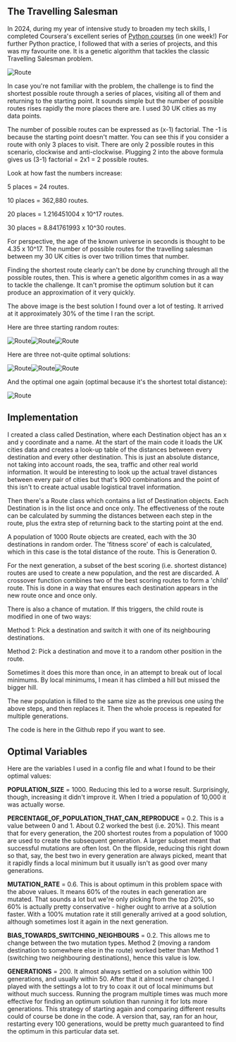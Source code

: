 ## The Travelling Salesman

In 2024, during my year of intensive study to broaden my tech skills, I completed Coursera's excellent series of [Python courses](https://www.coursera.org/specializations/python#courses) (in one week!) For further Python practice, I followed that with a series of projects, and this was my favourite one. It is a genetic algorithm that tackles the classic Travelling Salesman problem.

![Route](images/1.png)

In case you're not familiar with the problem, the challenge is to find the shortest possible route through a series of places, visiting all of them and returning to the starting point. It sounds simple but the number of possible routes rises rapidly the more places there are. I used 30 UK cities as my data points.

The number of possible routes can be expressed as (x-1) factorial. The -1 is because the starting point doesn't matter. You can see this if you consider a route with only 3 places to visit. There are only 2 possible routes in this scenario, clockwise and anti-clockwise. Plugging 2 into the above formula gives us (3-1) factorial = 2x1 = 2 possible routes.

Look at how fast the numbers increase:

5 places = 24 routes.

10 places = 362,880 routes.

20 places = 1.216451004 x 10^17 routes.

30 places = 8.841761993 x 10^30 routes.

For perspective, the age of the known universe in seconds is thought to be 4.35 x 10^17. The number of possible routes for the travelling salesman between my 30 UK cities is over two trillion times that number.

Finding the shortest route clearly can't be done by crunching through all the possible routes, then. This is where a genetic algorithm comes in as a way to tackle the challenge. It can't promise the optimum solution but it can produce an approximation of it very quickly.

The above image is the best solution I found over a lot of testing. It arrived at it approximately 30% of the time I ran the script.

Here are three starting random routes:

![Route](images/2a.png)![Route](images/2b.png)![Route](images/2c.png)

Here are three not-quite optimal solutions:

![Route](images/3a.png)![Route](images/3b.png)![Route](images/3c.png)

And the optimal one again (optimal because it's the shortest total distance):

![Route](images/1.png)

## Implementation

I created a class called Destination, where each Destination object has an x and y coordinate and a name. At the start of the main code it loads the UK cities data and creates a look-up table of the distances between every destination and every other destination. This is just an absolute distance, not taking into account roads, the sea, traffic and other real world information. It would be interesting to look up the actual travel distances between every pair of cities but that's 900 combinations and the point of this isn't to create actual usable logistical travel information.

Then there's a Route class which contains a list of Destination objects. Each Destination is in the list once and once only. The effectiveness of the route can be calculated by summing the distances between each step in the route, plus the extra step of returning back to the starting point at the end.

A population of 1000 Route objects are created, each with the 30 destinations in random order. The 'fitness score' of each is calculated, which in this case is the total distance of the route. This is Generation 0.

For the next generation, a subset of the best scoring (i.e. shortest distance) routes are used to create a new population, and the rest are discarded. A crossover function combines two of the best scoring routes to form a 'child' route. This is done in a way that ensures each destination appears in the new route once and once only.

There is also a chance of mutation. If this triggers, the child route is modified in one of two ways:

Method 1: Pick a destination and switch it with one of its neighbouring destinations.

Method 2: Pick a destination and move it to a random other position in the route.

Sometimes it does this more than once, in an attempt to break out of local minimums. By local minimums, I mean it has climbed a hill but missed the bigger hill.

The new population is filled to the same size as the previous one using the above steps, and then replaces it. Then the whole process is repeated for multiple generations.

The code is here in the Github repo if you want to see.

## Optimal Variables

Here are the variables I used in a config file and what I found to be their optimal values:

**POPULATION_SIZE** = 1000. Reducing this led to a worse result. Surprisingly, though, increasing it didn't improve it. When I tried a population of 10,000 it was actually worse.

**PERCENTAGE_OF_POPULATION_THAT_CAN_REPRODUCE** = 0.2. This is a value between 0 and 1. About 0.2 worked the best (i.e. 20%). This meant that for every generation, the 200 shortest routes from a population of 1000 are used to create the subsequent generation. A larger subset meant that successful mutations are often lost. On the flipside, reducing this right down so that, say, the best two in every generation are always picked, meant that it rapidly finds a local minimum but it usually isn't as good over many generations.

**MUTATION_RATE** = 0.6. This is about optimum in this problem space with the above values. It means 60% of the routes in each generation are mutated. That sounds a lot but we're only picking from the top 20%, so 60% is actually pretty conservative - higher ought to arrive at a solution faster. With a 100% mutation rate it still generally arrived at a good solution, although sometimes lost it again in the next generation.

**BIAS_TOWARDS_SWITCHING_NEIGHBOURS** = 0.2. This allows me to change between the two mutation types. Method 2 (moving a random destination to somewhere else in the route) worked better than Method 1 (switching two neighbouring destinations), hence this value is low.

**GENERATIONS** = 200. It almost always settled on a solution within 100 generations, and usually within 50. After that it almost never changed. I played with the settings a lot to try to coax it out of local minimums but without much success. Running the program multiple times was much more effective for finding an optimum solution than running it for lots more generations. This strategy of starting again and comparing different results could of course be done in the code. A version that, say, ran for an hour, restarting every 100 generations, would be pretty much guaranteed to find the optimum in this particular data set.

